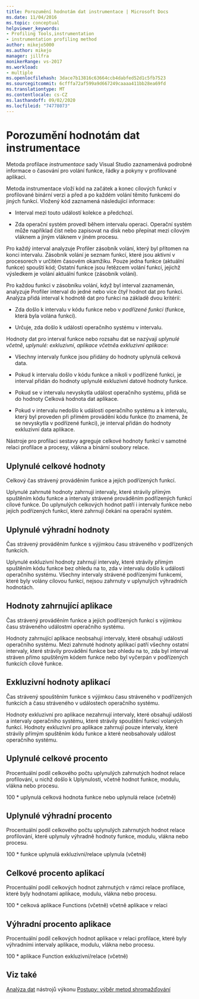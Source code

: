 ```yaml
---
title: Porozumění hodnotám dat instrumentace | Microsoft Docs
ms.date: 11/04/2016
ms.topic: conceptual
helpviewer_keywords:
- Profiling Tools,instrumentation
- instrumentation profiling method
author: mikejo5000
ms.author: mikejo
manager: jillfra
monikerRange: vs-2017
ms.workload:
- multiple
ms.openlocfilehash: 3dace7b13816c63664ccb4dabfed52d1c5fb7523
ms.sourcegitcommit: 6cfffa72af599a9d667249caaaa411bb28ea69fd
ms.translationtype: MT
ms.contentlocale: cs-CZ
ms.lasthandoff: 09/02/2020
ms.locfileid: "74778073"
---
```

# <a name="understand-instrumentation-data-values"></a>Porozumění hodnotám dat instrumentace

Metoda profilace *instrumentace* sady Visual Studio zaznamenává podrobné informace o časování pro volání funkce, řádky a pokyny v profilované aplikaci.

Metoda instrumentace vloží kód na začátek a konec cílových funkcí v profilované binární verzi a před a po každém volání těmito funkcemi do jiných funkcí. Vložený kód zaznamená následující informace:

- Interval mezi touto událostí kolekce a předchozí.

- Zda operační systém provedl během intervalu operaci. Operační systém může například číst nebo zapisovat na disk nebo přepínat mezi cílovým vláknem a jiným vláknem v jiném procesu.

Pro každý interval analyzuje Profiler zásobník volání, který byl přítomen na konci intervalu. Zásobník volání je seznam funkcí, které jsou aktivní v procesorech v určitém časovém okamžiku. Pouze jedna funkce (aktuální funkce) spouští kód; Ostatní funkce jsou řetězcem volání funkcí, jejichž výsledkem je volání aktuální funkce (zásobník volání).

Pro každou funkci v zásobníku volání, když byl interval zaznamenán, analyzuje Profiler interval do jedné nebo více čtyř hodnot dat pro funkci. Analýza přidá interval k hodnotě dat pro funkci na základě dvou kritérií:

- Zda došlo k intervalu v kódu funkce nebo v *podřízené funkci* (funkce, která byla volána funkcí).

- Určuje, zda došlo k události operačního systému v intervalu.

Hodnoty dat pro interval funkce nebo rozsahu dat se nazývají *uplynulé včetně*, *uplynulé: exkluzivní*, *aplikace včetně*a *exkluzivní aplikace*:

- Všechny intervaly funkce jsou přidány do hodnoty uplynulá celková data.

- Pokud k intervalu došlo v kódu funkce a nikoli v podřízené funkci, je interval přidán do hodnoty uplynulé exkluzivní datové hodnoty funkce.

- Pokud se v intervalu nevyskytla událost operačního systému, přidá se do hodnoty Celková hodnota dat aplikace.

- Pokud v intervalu nedošlo k události operačního systému a k intervalu, který byl proveden při přímém provádění kódu funkce (to znamená, že se nevyskytla v podřízené funkci), je interval přidán do hodnoty exkluzivní data aplikace.

Nástroje pro profilaci sestavy agreguje celkové hodnoty funkcí v samotné relaci profilace a procesy, vlákna a binární soubory relace.

## <a name="elapsed-inclusive-values"></a>Uplynulé celkové hodnoty

Celkový čas strávený prováděním funkce a jejích podřízených funkcí.

Uplynulé zahrnuté hodnoty zahrnují intervaly, které strávily přímým spuštěním kódu funkce a intervaly strávené prováděním podřízených funkcí cílové funkce. Do uplynulých celkových hodnot patří i intervaly funkce nebo jejích podřízených funkcí, které zahrnují čekání na operační systém.

## <a name="elapsed-exclusive-values"></a>Uplynulé výhradní hodnoty

Čas strávený prováděním funkce s výjimkou času stráveného v podřízených funkcích.

Uplynulé exkluzivní hodnoty zahrnují intervaly, které strávily přímým spuštěním kódu funkce bez ohledu na to, zda v intervalu došlo k události operačního systému. Všechny intervaly strávené podřízenými funkcemi, které byly volány cílovou funkcí, nejsou zahrnuty v uplynulých výhradních hodnotách.

## <a name="application-inclusive-values"></a>Hodnoty zahrnující aplikace

Čas strávený prováděním funkce a jejích podřízených funkcí s výjimkou času stráveného událostmi operačního systému.

Hodnoty zahrnující aplikace neobsahují intervaly, které obsahují události operačního systému. Mezi zahrnuté hodnoty aplikací patří všechny ostatní intervaly, které strávily provádění funkce bez ohledu na to, zda byl interval stráven přímo spuštěným kódem funkce nebo byl vyčerpán v podřízených funkcích cílové funkce.

## <a name="application-exclusive-values"></a>Exkluzivní hodnoty aplikací

Čas strávený spouštěním funkce s výjimkou času stráveného v podřízených funkcích a času stráveného v událostech operačního systému.

Hodnoty exkluzivní pro aplikace nezahrnují intervaly, které obsahují události a intervaly operačního systému, které strávily spouštění funkcí volaných funkcí. Hodnoty exkluzivní pro aplikace zahrnují pouze intervaly, které strávily přímým spuštěním kódu funkce a které neobsahovaly událost operačního systému.

## <a name="elapsed-inclusive-percent"></a>Uplynulé celkové procento

Procentuální podíl celkového počtu uplynulých zahrnutých hodnot relace profilování, u nichž došlo k Uplynulosti, včetně hodnot funkce, modulu, vlákna nebo procesu.

100 * uplynulá celková hodnota funkce nebo uplynulá relace (včetně)

## <a name="elapsed-exclusive-percent"></a>Uplynulé výhradní procento

Procentuální podíl celkového počtu uplynulých zahrnutých hodnot relace profilování, které uplynuly výhradně hodnoty funkce, modulu, vlákna nebo procesu.

100 * funkce uplynulá exkluzivní/relace uplynula (včetně)

## <a name="application-inclusive-percent"></a>Celkové procento aplikací

Procentuální podíl celkových hodnot zahrnutých v rámci relace profilace, které byly hodnotami aplikace, modulu, vlákna nebo procesu.

100 * celková aplikace Functions (včetně) včetně aplikace v relaci

## <a name="application-exclusive-percent"></a>Výhradní procento aplikace

Procentuální podíl celkových hodnot aplikace v relaci profilace, které byly výhradními intervaly aplikace, modulu, vlákna nebo procesu.

100 * aplikace Function exkluzivní/relace (včetně)

## <a name="see-also"></a>Viz také

[Analýza dat](../profiling/analyzing-performance-tools-data.md) 
 nástrojů výkonu [Postupy: výběr metod shromažďování](../profiling/how-to-choose-collection-methods.md)

